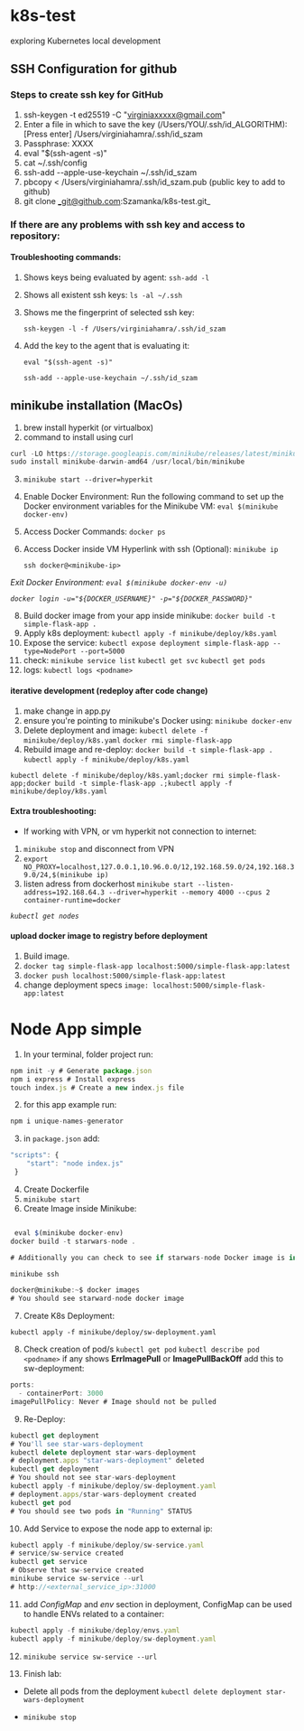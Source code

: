 # k8s-test
exploring Kubernetes local development

## SSH Configuration for github
### Steps to create ssh key for GitHub

1. ssh-keygen -t ed25519 -C "virginiaxxxxx@gmail.com"
2. Enter a file in which to save the key (/Users/YOU/.ssh/id_ALGORITHM): [Press enter]
/Users/virginiahamra/.ssh/id_szam
3. Passphrase: XXXX
4. eval "$(ssh-agent -s)"
5. cat ~/.ssh/config
6. ssh-add --apple-use-keychain ~/.ssh/id_szam
7. pbcopy < /Users/virginiahamra/.ssh/id_szam.pub (public key to add to github)
8. git clone _git@github.com:Szamanka/k8s-test.git_

### If there are any problems with ssh key and access to repository:

#### Troubleshooting commands:

1. Shows keys being evaluated by agent:
    `ssh-add -l`   
2. Shows all existent ssh keys:
    `ls -al ~/.ssh`
3. Shows me the fingerprint of selected ssh key:

    `ssh-keygen -l -f /Users/virginiahamra/.ssh/id_szam`
4. Add the key to the agent that is evaluating it:

   `eval "$(ssh-agent -s)"`

   `ssh-add --apple-use-keychain ~/.ssh/id_szam`


## minikube installation (MacOs)
1. brew install hyperkit (or virtualbox)
2. command to install using curl

```js
curl -LO https://storage.googleapis.com/minikube/releases/latest/minikube-darwin-amd64
sudo install minikube-darwin-amd64 /usr/local/bin/minikube
```

3. `minikube start --driver=hyperkit`
4. Enable Docker Environment: Run the following command to set up the Docker environment variables for the Minikube VM: `eval $(minikube docker-env)`
5. Access Docker Commands: `docker ps`
6. Access Docker inside VM Hyperlink with ssh (Optional):
    `minikube ip`

    `ssh docker@<minikube-ip>`

_Exit Docker Environment: `eval $(minikube docker-env -u)`_

_`docker login -u="${DOCKER_USERNAME}" -p="${DOCKER_PASSWORD}"`_

8. Build docker image from your app inside minikube: `docker build -t simple-flask-app .`
9. Apply k8s deployment: `kubectl apply -f minikube/deploy/k8s.yaml`
10. Expose the service: `kubectl expose deployment simple-flask-app --type=NodePort --port=5000`
11. check: 
    `minikube service list` 
    `kubectl get svc`
    `kubectl get pods`
12. logs: `kubectl logs <podname>`


#### iterative development (redeploy after code change)

1. make change in app.py
2. ensure you're pointing to minikube's Docker using: `minikube docker-env`
3. Delete deployment and image:
    `kubectl delete -f minikube/deploy/k8s.yaml`
    `docker rmi simple-flask-app`
4. Rebuild image and re-deploy:
    `docker build -t simple-flask-app .`
    `kubectl apply -f minikube/deploy/k8s.yaml`

```
kubectl delete -f minikube/deploy/k8s.yaml;docker rmi simple-flask-app;docker build -t simple-flask-app .;kubectl apply -f minikube/deploy/k8s.yaml
```
#### Extra troubleshooting:
- If working with VPN, or vm hyperkit not connection to internet:
1. `minikube stop` and disconnect from VPN
2. `export NO_PROXY=localhost,127.0.0.1,10.96.0.0/12,192.168.59.0/24,192.168.39.0/24,$(minikube ip)`
3. listen adress from dockerhost
    `minikube start --listen-address=192.168.64.3 --driver=hyperkit --memory 4000 --cpus 2 container-runtime=docker`


_`kubectl get nodes`_

#### upload docker image to registry before deployment

1. Build image.
2. `docker tag simple-flask-app localhost:5000/simple-flask-app:latest`
3. `docker push localhost:5000/simple-flask-app:latest`
4. change deployment specs `image: localhost:5000/simple-flask-app:latest`

# Node App simple

1. In your terminal, folder project run:
```js
npm init -y # Generate package.json
npm i express # Install express
touch index.js # Create a new index.js file
```

2. for this app example run:
```js
npm i unique-names-generator
```

3. in `package.json` add:
```js
"scripts": {
    "start": "node index.js"
 }
 ```

 4. Create Dockerfile
 5. `minikube start`
 6. Create Image inside Minikube:
```js

 eval $(minikube docker-env)
docker build -t starwars-node .
```
```js
# Additionally you can check to see if starwars-node Docker image is in minikube by

minikube ssh

docker@minikube:~$ docker images
# You should see starward-node docker image
```

7. Create K8s Deployment:

`kubectl apply -f minikube/deploy/sw-deployment.yaml`

8. Check creation of pod/s
`kubectl get pod`
`kubectl describe pod <podname>`
if any shows **ErrImagePull** or **ImagePullBackOff** add this to sw-deployment:
```js
ports:
  - containerPort: 3000
imagePullPolicy: Never # Image should not be pulled
```

9. Re-Deploy:
```js
kubectl get deployment
# You'll see star-wars-deployment 
kubectl delete deployment star-wars-deployment
# deployment.apps "star-wars-deployment" deleted
kubectl get deployment
# You should not see star-wars-deployment
kubectl apply -f minikube/deploy/sw-deployment.yaml
# deployment.apps/star-wars-deployment created
kubectl get pod
# You should see two pods in "Running" STATUS
```

10. Add Service to expose the node app to external ip:

```js
kubectl apply -f minikube/deploy/sw-service.yaml
# service/sw-service created
kubectl get service
# Observe that sw-service created
minikube service sw-service --url
# http://<external_service_ip>:31000
```

11. add _ConfigMap_ and _env_ section in deployment, ConfigMap can be used to handle ENVs related to a container:


```js
kubectl apply -f minikube/deploy/envs.yaml
kubectl apply -f minikube/deploy/sw-deployment.yaml
```

12. `minikube service sw-service --url`

13. Finish lab:
- Delete all pods from the deployment
`kubectl delete deployment star-wars-deployment` 

- `minikube stop`